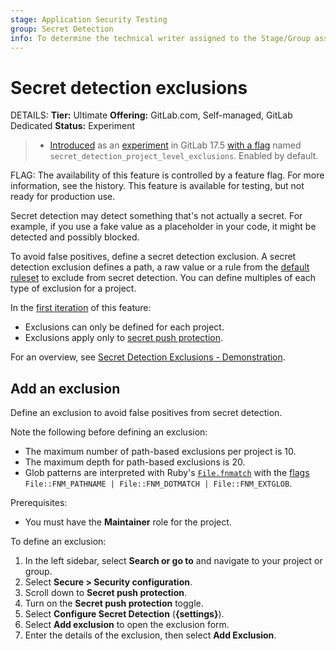 ```yaml
---
stage: Application Security Testing
group: Secret Detection
info: To determine the technical writer assigned to the Stage/Group associated with this page, see https://handbook.gitlab.com/handbook/product/ux/technical-writing/#assignments
---
```


# Secret detection exclusions

DETAILS:
**Tier:** Ultimate
**Offering:** GitLab.com, Self-managed, GitLab Dedicated
**Status:** Experiment

> - [Introduced](https://gitlab.com/groups/gitlab-org/-/epics/14878) as an [experiment](../../../policy/experiment-beta-support.md) in GitLab 17.5 [with a flag](../../feature_flags.md) named `secret_detection_project_level_exclusions`. Enabled by default.

FLAG:
The availability of this feature is controlled by a feature flag.
For more information, see the history.
This feature is available for testing, but not ready for production use.

Secret detection may detect something that's not actually a secret. For example, if you use
a fake value as a placeholder in your code, it might be detected and possibly blocked.

To avoid false positives, define a secret detection exclusion. A secret detection exclusion defines a path, a raw value or a rule from the [default ruleset](https://gitlab.com/gitlab-org/gitlab/-/blob/master/gems/gitlab-secret_detection/lib/gitleaks.toml) to exclude from secret detection. You can define multiples of each type of
exclusion for a project.

In the [first iteration](https://gitlab.com/groups/gitlab-org/-/epics/14878) of this feature:

- Exclusions can only be defined for each project.
- Exclusions apply only to [secret push protection](secret_push_protection/index.md).

<i class="fa fa-youtube-play youtube" aria-hidden="true"></i>
For an overview, see [Secret Detection Exclusions - Demonstration](https://www.youtube.com/watch?v=vh_Uh4_4aoc).
<!-- Video published on 2024-10-12 -->

## Add an exclusion

Define an exclusion to avoid false positives from secret detection.

Note the following before defining an exclusion:

- The maximum number of path-based exclusions per project is 10.
- The maximum depth for path-based exclusions is 20.
- Glob patterns are interpreted with Ruby's [`File.fnmatch`](https://docs.ruby-lang.org/en/master/File.html#method-c-fnmatch)
  with the [flags](https://docs.ruby-lang.org/en/master/File/Constants.html#module-File::Constants-label-Filename+Globbing+Constants+-28File-3A-3AFNM_-2A-29)
  `File::FNM_PATHNAME | File::FNM_DOTMATCH | File::FNM_EXTGLOB`.

Prerequisites:

- You must have the **Maintainer** role for the project.

To define an exclusion:

1. In the left sidebar, select **Search or go to** and navigate to your project or group.
1. Select **Secure > Security configuration**.
1. Scroll down to **Secret push protection**.
1. Turn on the **Secret push protection** toggle.
1. Select **Configure Secret Detection** (**{settings}**).
1. Select **Add exclusion** to open the exclusion form.
1. Enter the details of the exclusion, then select **Add Exclusion**.
